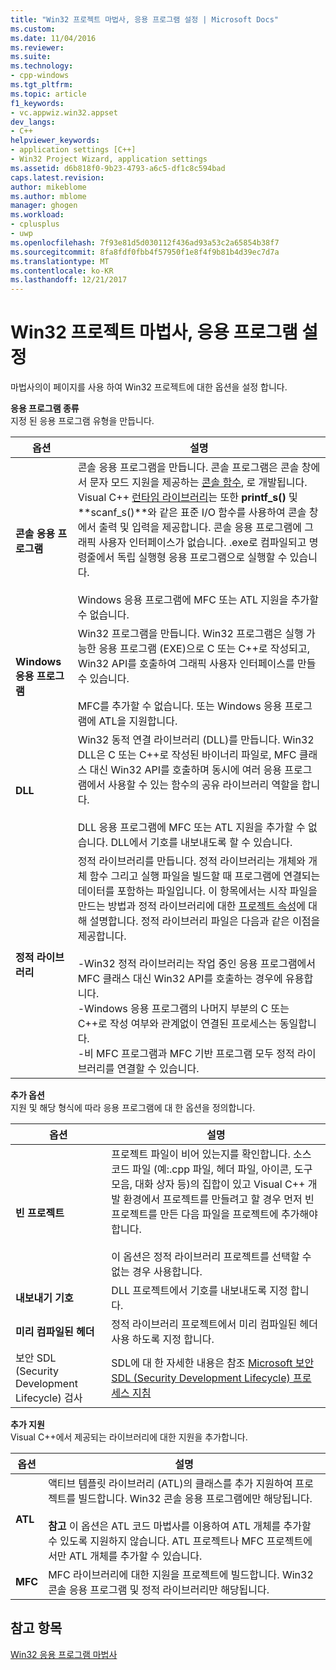 ```yaml
---
title: "Win32 프로젝트 마법사, 응용 프로그램 설정 | Microsoft Docs"
ms.custom: 
ms.date: 11/04/2016
ms.reviewer: 
ms.suite: 
ms.technology:
- cpp-windows
ms.tgt_pltfrm: 
ms.topic: article
f1_keywords:
- vc.appwiz.win32.appset
dev_langs:
- C++
helpviewer_keywords:
- application settings [C++]
- Win32 Project Wizard, application settings
ms.assetid: d6b818f0-9b23-4793-a6c5-df1c8c594bad
caps.latest.revision: 
author: mikeblome
ms.author: mblome
manager: ghogen
ms.workload:
- cplusplus
- uwp
ms.openlocfilehash: 7f93e81d5d030112f436ad93a53c2a65854b38f7
ms.sourcegitcommit: 8fa8fdf0fbb4f57950f1e8f4f9b81b4d39ec7d7a
ms.translationtype: MT
ms.contentlocale: ko-KR
ms.lasthandoff: 12/21/2017
---
```

# <a name="application-settings-win-32-project-wizard"></a>Win32 프로젝트 마법사, 응용 프로그램 설정
마법사의이 페이지를 사용 하여 Win32 프로젝트에 대한 옵션을 설정 합니다.  
  
 **응용 프로그램 종류**  
 지정 된 응용 프로그램 유형을 만듭니다.  
  
|옵션|설명|  
|------------|-----------------|  
|**콘솔 응용 프로그램**|콘솔 응용 프로그램을 만듭니다. 콘솔 프로그램은 콘솔 창에서 문자 모드 지원을 제공하는 [콘솔 함수](https://msdn.microsoft.com/en-us/library/ms813137.aspx), 로 개발됩니다. Visual C++ [런타임 라이브러리](../c-runtime-library/c-run-time-library-reference.md)는 또한 **printf_s()** 및 **scanf_s()**와 같은 표준 I/O 함수를 사용하여 콘솔 창에서 출력 및 입력을 제공합니다. 콘솔 응용 프로그램에 그래픽 사용자 인터페이스가 없습니다. .exe로 컴파일되고 명령줄에서 독립 실행형 응용 프로그램으로 실행할 수 있습니다.<br /><br /> Windows 응용 프로그램에 MFC 또는 ATL 지원을 추가할 수 없습니다.| 
|**Windows 응용 프로그램**|Win32 프로그램을 만듭니다. Win32 프로그램은 실행 가능한 응용 프로그램 (EXE)으로 C 또는 C++로 작성되고, Win32 API를 호출하여 그래픽 사용자 인터페이스를 만들 수 있습니다.<br /><br /> MFC를 추가할 수 없습니다. 또는 Windows 응용 프로그램에 ATL을 지원합니다.|   
|**DLL**|Win32 동적 연결 라이브러리 (DLL)를 만듭니다. Win32 DLL은 C 또는 C++로 작성된 바이너리 파일로, MFC 클래스 대신 Win32 API를 호출하며 동시에 여러 응용 프로그램에서 사용할 수 있는 함수의 공유 라이브러리 역할을 합니다.<br /><br /> DLL 응용 프로그램에 MFC 또는 ATL 지원을 추가할 수 없습니다. DLL에서 기호를 내보내도록 할 수 있습니다.| 
|**정적 라이브러리**|정적 라이브러리를 만듭니다. 정적 라이브러리는 개체와 개체 함수 그리고 실행 파일을 빌드할 때 프로그램에 연결되는 데이터를 포함하는 파일입니다. 이 항목에서는 시작 파일을 만드는 방법과 정적 라이브러리에 대한 [프로젝트 속성](../ide/property-pages-visual-cpp.md)에 대해 설명합니다. 정적 라이브러리 파일은 다음과 같은 이점을 제공합니다.<br /><br /> -Win32 정적 라이브러리는 작업 중인 응용 프로그램에서 MFC 클래스 대신 Win32 API를 호출하는 경우에 유용합니다.<br />-Windows 응용 프로그램의 나머지 부분의 C 또는 C++로 작성 여부와 관계없이 연결된 프로세스는 동일합니다.<br />-비 MFC 프로그램과 MFC 기반 프로그램 모두 정적 라이브러리를 연결할 수 있습니다.| 
  
 **추가 옵션**  
 지원 및 해당 형식에 따라 응용 프로그램에 대 한 옵션을 정의합니다.  
  
|옵션|설명|  
|------------|-----------------|  
|**빈 프로젝트**|프로젝트 파일이 비어 있는지를 확인합니다. 소스 코드 파일 (예:.cpp 파일, 헤더 파일, 아이콘, 도구 모음, 대화 상자 등)의 집합이 있고 Visual C++ 개발 환경에서 프로젝트를 만들려고 할 경우 먼저 빈 프로젝트를 만든 다음 파일을 프로젝트에 추가해야 합니다.<br /><br /> 이 옵션은 정적 라이브러리 프로젝트를 선택할 수 없는 경우 사용합니다.| 
|**내보내기 기호**|DLL 프로젝트에서 기호를 내보내도록 지정 합니다.|  
|**미리 컴파일된 헤더**|정적 라이브러리 프로젝트에서 미리 컴파일된 헤더 사용 하도록 지정 합니다.|  
|보안 SDL (Security Development Lifecycle) 검사|SDL에 대 한 자세한 내용은 참조 [Microsoft 보안 SDL (Security Development Lifecycle) 프로세스 지침](../build/reference/sdl-enable-additional-security-checks.md)|  
  
 **추가 지원**  
 Visual C++에서 제공되는 라이브러리에 대한 지원을 추가합니다. 
  
|옵션|설명|  
|------------|-----------------|  
|**ATL**|액티브 템플릿 라이브러리 (ATL)의 클래스를 추가 지원하여 프로젝트를 빌드합니다. Win32 콘솔 응용 프로그램에만 해당됩니다.<br /><br /> **참고** 이 옵션은 ATL 코드 마법사를 이용하여 ATL 개체를 추가할 수 있도록 지원하지 않습니다. ATL 프로젝트나 MFC 프로젝트에서만 ATL 개체를 추가할 수 있습니다.|  
|**MFC**|MFC 라이브러리에 대한 지원을 프로젝트에 빌드합니다. Win32 콘솔 응용 프로그램 및 정적 라이브러리만 해당됩니다.|  
  
## <a name="see-also"></a>참고 항목  
 [Win32 응용 프로그램 마법사](../windows/win32-application-wizard.md)   
